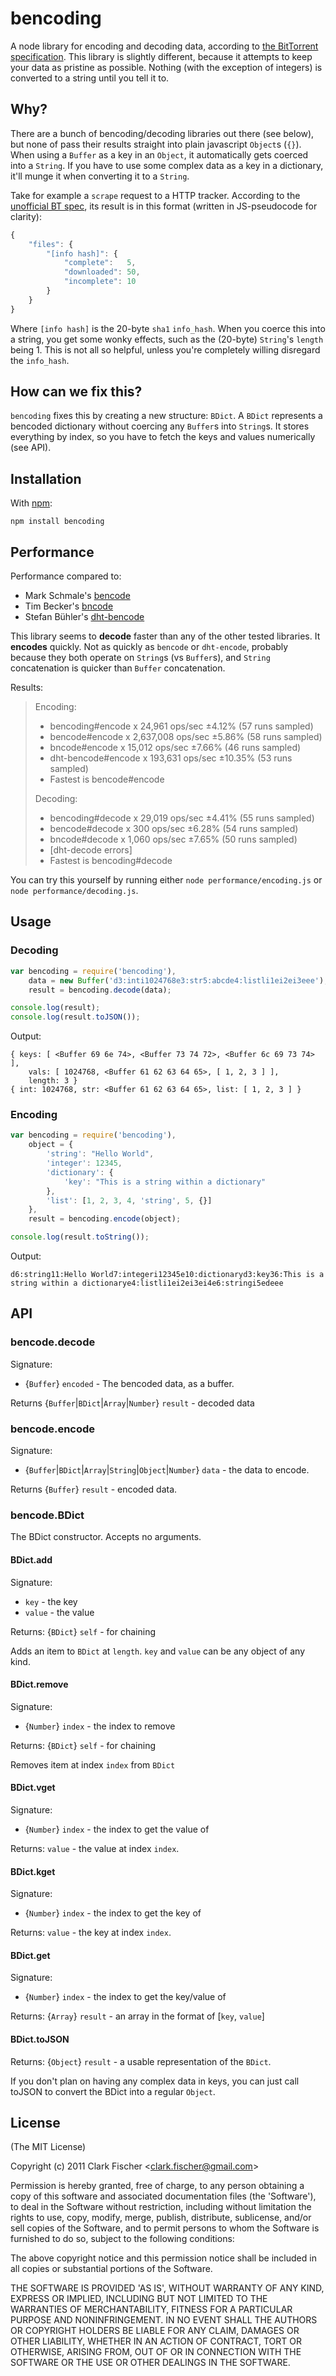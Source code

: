 # bencoding

A node library for encoding and decoding data, according to [the
BitTorrent specification](http://www.bittorrent.org/beps/bep_0003.html).
This library is slightly different, because it attempts to keep your
data as pristine as possible. Nothing (with the exception of integers)
is converted to a string until you tell it to.

## Why?

There are a bunch of bencoding/decoding libraries out there (see below),
but none of pass their results straight into plain javascript `Object`s
(`{}`). When using a `Buffer` as a key in an `Object`, it automatically
gets coerced into a `String`. If you have to use some complex data as a
key in a dictionary, it'll munge it when converting it to a `String`.

Take for example a `scrape` request to a HTTP tracker. According to the
[unofficial BT spec](http://wiki.theory.org/BitTorrentSpecification#Tracker_.27scrape.27_Convention),
its result is in this format (written in JS-pseudocode for clarity):

```javascript
{
    "files": {
        "[info hash]": {
            "complete":   5,
            "downloaded": 50,
            "incomplete": 10
        }
    }
}
```

Where `[info hash]` is the 20-byte `sha1` `info_hash`. When you coerce
this into a string, you get some wonky effects, such as the (20-byte)
`String`'s `length` being 1. This is not all so helpful, unless you're
completely willing disregard the `info_hash`.

## How can we fix this?

`bencoding` fixes this by creating a new structure: `BDict`. A `BDict`
represents a bencoded dictionary without coercing any `Buffer`s into
`String`s. It stores everything by index, so you have to fetch the keys
and values numerically (see API).

## Installation

With [npm](http://github.com/isaacs/npm):

    npm install bencoding

## Performance

Performance compared to:

* Mark Schmale's [bencode](https://github.com/themasch/node-bencode/)
* Tim Becker's [bncode](https://github.com/a2800276/bencode.js/)
* Stefan Bühler's [dht-bencode](https://github.com/stbuehler/nodejs-dht-bencode)

This library seems to __decode__ faster than any of the other tested
libraries. It __encodes__ quickly. Not as quickly as `bencode` or
`dht-encode`, probably because they both operate on `String`s (vs
`Buffer`s), and `String` concatenation is quicker than `Buffer`
concatenation.

Results:

> Encoding:
>
> * bencoding#encode x 24,961 ops/sec ±4.12% (57 runs sampled)
> * bencode#encode x 2,637,008 ops/sec ±5.86% (58 runs sampled)
> * bncode#encode x 15,012 ops/sec ±7.66% (46 runs sampled)
> * dht-bencode#encode x 193,631 ops/sec ±10.35% (53 runs sampled)
> * Fastest is bencode#encode 
> 
> Decoding:
>
> * bencoding#decode x 29,019 ops/sec ±4.41% (55 runs sampled)
> * bencode#decode x 300 ops/sec ±6.28% (54 runs sampled)
> * bncode#decode x 1,060 ops/sec ±7.65% (50 runs sampled)
> * [dht-decode errors]
> * Fastest is bencoding#decode

You can try this yourself by running either `node
performance/encoding.js` or `node performance/decoding.js`.

## Usage

### Decoding
```javascript
var bencoding = require('bencoding'),
    data = new Buffer('d3:inti1024768e3:str5:abcde4:listli1ei2ei3eee'),
    result = bencoding.decode(data);

console.log(result);
console.log(result.toJSON());
```
Output:

```
{ keys: [ <Buffer 69 6e 74>, <Buffer 73 74 72>, <Buffer 6c 69 73 74> ],
    vals: [ 1024768, <Buffer 61 62 63 64 65>, [ 1, 2, 3 ] ],
    length: 3 }
{ int: 1024768, str: <Buffer 61 62 63 64 65>, list: [ 1, 2, 3 ] }
```

### Encoding
```javascript
var bencoding = require('bencoding'),
    object = {
        'string': "Hello World",
        'integer': 12345,
        'dictionary': {
            'key': "This is a string within a dictionary"
        },
        'list': [1, 2, 3, 4, 'string', 5, {}]
    },
    result = bencoding.encode(object);

console.log(result.toString());
```
Output:

    d6:string11:Hello World7:integeri12345e10:dictionaryd3:key36:This is a string within a dictionarye4:listli1ei2ei3ei4e6:stringi5edeee

## API

### bencode.decode
Signature: 

* {`Buffer`} `encoded` - The bencoded data, as a buffer.

Returns {`Buffer`|`BDict`|`Array`|`Number`} `result` - decoded data

### bencode.encode
Signature:

* {`Buffer`|`BDict`|`Array`|`String`|`Object`|`Number`} `data` - the
    data to encode.

Returns {`Buffer`} `result` - encoded data. 

### bencode.BDict
The BDict constructor. Accepts no arguments.

#### BDict.add
Signature:

* `key` - the key
* `value` - the value

Returns: {`BDict`} `self` - for chaining

Adds an item to `BDict` at `length`. `key` and `value` can be any object
of any kind.

#### BDict.remove
Signature: 

* {`Number`} `index` - the index to remove

Returns: {`BDict`} `self` - for chaining

Removes item at index `index` from `BDict`

#### BDict.vget
Signature:

* {`Number`} `index` - the index to get the value of

Returns: `value` - the value at index `index`.

#### BDict.kget
Signature:

* {`Number`} `index` - the index to get the key of

Returns: `value` - the key at index `index`.

#### BDict.get
Signature:

* {`Number`} `index` - the index to get the key/value of

Returns: {`Array`} `result` - an array in the format of [`key`, `value`]

#### BDict.toJSON

Returns: {`Object`} `result` - a usable representation of the `BDict`.

If you don't plan on having any complex data in keys, you can just call
toJSON to convert the BDict into a regular `Object`.

## License 

(The MIT License)

Copyright (c) 2011 Clark Fischer &lt;clark.fischer@gmail.com&gt;

Permission is hereby granted, free of charge, to any person obtaining
a copy of this software and associated documentation files (the
'Software'), to deal in the Software without restriction, including
without limitation the rights to use, copy, modify, merge, publish,
distribute, sublicense, and/or sell copies of the Software, and to
permit persons to whom the Software is furnished to do so, subject to
the following conditions:

The above copyright notice and this permission notice shall be
included in all copies or substantial portions of the Software.

THE SOFTWARE IS PROVIDED 'AS IS', WITHOUT WARRANTY OF ANY KIND,
EXPRESS OR IMPLIED, INCLUDING BUT NOT LIMITED TO THE WARRANTIES OF
MERCHANTABILITY, FITNESS FOR A PARTICULAR PURPOSE AND NONINFRINGEMENT.
IN NO EVENT SHALL THE AUTHORS OR COPYRIGHT HOLDERS BE LIABLE FOR ANY
CLAIM, DAMAGES OR OTHER LIABILITY, WHETHER IN AN ACTION OF CONTRACT,
TORT OR OTHERWISE, ARISING FROM, OUT OF OR IN CONNECTION WITH THE
SOFTWARE OR THE USE OR OTHER DEALINGS IN THE SOFTWARE.
